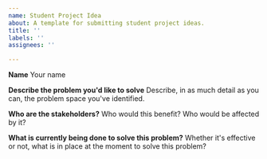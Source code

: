 ```yaml
---
name: Student Project Idea
about: A template for submitting student project ideas.
title: ''
labels: ''
assignees: ''

---
```


**Name**
Your name

**Describe the problem you'd like to solve**
Describe, in as much detail as you can, the problem space you've identified.

**Who are the stakeholders?**
Who would this benefit? Who would be affected by it?

**What is currently being done to solve this problem?**
Whether it's effective or not, what is in place at the moment to solve this problem?
